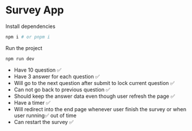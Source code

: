 # Survey App

Install dependencies

```bash
npm i # or pnpm i
```

Run the project

```bash
npm run dev
```


+ Have 10 question ✅
+ Have 3 answer for each question ✅
+ Will go to the next question after submit to lock current question ✅
+ Can not go back to previous question ✅
+ Should keep the answer data even though user refresh the page ✅
+ Have a timer ✅
+ Will redirect into the end page whenever user finish the survey or when user running✅
out of time
+ Can restart the survey ✅
